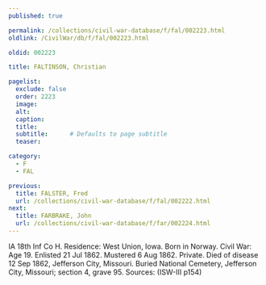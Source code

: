 ```yaml
---
published: true

permalink: /collections/civil-war-database/f/fal/002223.html
oldlink: /CivilWar/db/f/fal/002223.html

oldid: 002223

title: FALTINSON, Christian

pagelist:
  exclude: false
  order: 2223
  image: 
  alt:
  caption:
  title:
  subtitle:      # Defaults to page subtitle
  teaser:

category: 
  - F 
  - FAL

previous:
  title: FALSTER, Fred
  url: /collections/civil-war-database/f/fal/002222.html  
next:
  title: FARBRAKE, John
  url: /collections/civil-war-database/f/far/002224.html   
---
```

IA 18th Inf Co H. Residence: West Union, Iowa. Born in Norway. Civil War: Age 19. Enlisted 21 Jul 1862. Mustered 6 Aug 1862. Private. Died of disease 12 Sep 1862, Jefferson City, Missouri. Buried National Cemetery, Jefferson City, Missouri; section 4, grave 95. Sources: (ISW-III p154)